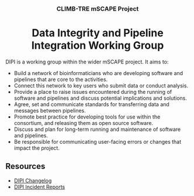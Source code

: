 <div align="center">
<h3 align="center">CLIMB-TRE mSCAPE Project</h3>
<h1 align="center">Data Integrity and Pipeline Integration Working Group</h1>
</div>
  
DIPI is a working group within the wider mSCAPE project. It aims to:

* Build a network of bioinformaticians who are developing software and pipelines that are core to the activities.
* Connect this network to key users who submit data or conduct analysis.
* Provide a place to raise issues encountered during the running of software and pipelines and discuss potential implications and solutions.
* Agree, set and communicate standards for transferring data and messages between pipelines.
* Promote best practice for developing tools for use within the consortium, and releasing them as open source software.
* Discuss and plan for long-term running and maintenance of software and pipelines.
* Be responsible for communicating user-facing errors or changes that impact the project.

## Resources

* [DIPI Changelog](https://climb-tre.github.io/mscape/changelog)
* [DIPI Incident Reports](https://github.com/CLIMB-TRE/mscape-dipi-group/tree/official/postmortems)
